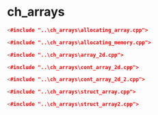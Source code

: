 # ch_arrays #

```cpp
<#include "..\ch_arrays\allocating_array.cpp">
```

```cpp
<#include "..\ch_arrays\allocating_memory.cpp">
```

```cpp
<#include "..\ch_arrays\array_2d.cpp">
```

```cpp
<#include "..\ch_arrays\cont_array_2d.cpp">
```

```cpp
<#include "..\ch_arrays\cont_array_2d_2.cpp">
```

```cpp
<#include "..\ch_arrays\struct_array.cpp">
```

```cpp
<#include "..\ch_arrays\struct_array2.cpp">
```

